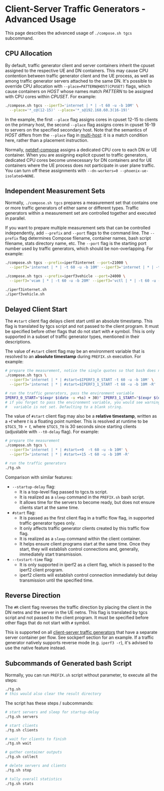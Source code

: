 # Client-Server Traffic Generators - Advanced Usage

This page describes the advanced usage of `./compose.sh tgcs` subcommand.

## CPU Allocation

By default, traffic generator client and server containers inherit the cpuset assigned to the respective UE and DN containers.
This may cause CPU contention between traffic generator client and the UE process, as well as among traffic generator servers attached to the same DN.
It's possible to override CPU allocation with `--place=PATTERN@HOST(CPUSET)` flags, which cause containers on *HOST* whose names match *PATTERN* to be assigned with CPU cores within *CPUSET*.
For example:

```bash
./compose.sh tgcs --iperf3='internet | * | -t 60 -u -b 10M' \
  --place='*_c@(12-15)' --place='*_s@192.168.60.3(16-19)'
```

In the example, the first `--place` flag assigns cores in cpuset 12-15 to clients on the primary host, the second `--place` flag assigns cores in cpuset 16-19 to servers on the specified secondary host.
Note that the semantics of *HOST* differs from the `--place` flag in [multi-host](multi-host.md): it is a match condition here, rather than a placement instruction.

Normally, [netdef-compose](../netdef-compose/README.md) assigns a dedicated CPU core to each DN or UE container.
When you are assigning explicit cpuset to traffic generators, dedicated CPU cores become unnecessary for DN containers and for UE containers where the UE process does not participate in user plane traffic.
You can turn off these assignments with `--dn-workers=0 --phoenix-ue-isolated=NONE`.

## Independent Measurement Sets

Normally, `./compose.sh tgcs` prepares a measurement set that contains one or more traffic generators of either same or different types.
Traffic generators within a measurement set are controlled together and executed in parallel.

If you want to prepare multiple measurement sets that can be controlled independently, add `--prefix` and `--port` flags to the command line.
The `--prefix` flag determines Compose filename, container names, bash script filename, stats directory name, etc.
The `--port` flag is the starting port number used by traffic generators, which should be non-overlapping.
For example:

```bash
./compose.sh tgcs --prefix=iperf3internet --port=21000 \
  --iperf3='internet | * | -t 60 -u -b 10M' --iperf3='internet | * | -t 60 -u -b 50M -R'

./compose.sh tgcs --prefix=iperf3vehicle --port=24000 \
  --iperf3='vcam | * | -t 60 -u -b 20M' --iperf3='vctl | * | -t 60 -u -b 1M -R'

./iperf3internet.sh
./iperf3vehicle.sh
```

## Delayed Client Start

The `#start` client flag delays client start until an absolute timestamp.
This flag is translated by tgcs script and not passed to the client program.
It must be specified before other flags that do not start with `#` symbol.
This is only supported in a subset of traffic generator types, mentioned in their descriptions.

The value of `#start` client flag may be an environment variable that is resolved to an **absolute timestamp** during `PREFIX.sh` execution.
For example:

```bash
# prepare the measurement, notice the single quotes so that bash does not expand the variable
./compose.sh tgcs \
  --iperf3='internet | * | #start=$IPERF3_0_START -t 60 -u -b 10M' \
  --iperf3='internet | * | #start=$IPERF3_1_START -t 60 -u -b 10M -R'

# run the traffic generators, pass the environment variable
IPERF3_0_START="$(expr $(date -u +%s) + 30)" IPERF3_1_START="$(expr $(date -u +%s) + 45)" ./tg.sh
# if you forget to pass the environment variable, you would see warning:
#   variable is not set. Defaulting to a blank string.
```

The value of `#start` client flag may also be a **relative timestamp**, written as a `+`*t* where *t* is a floating point number.
This is resolved at runtime to be `$TGCS_T0 + `*t*, where `$TGCS_T0` is 30 seconds since starting clients (adjustable with `--t0-delay` flag).
For example:

```bash
# prepare the measurement
./compose.sh tgcs \
  --iperf3='internet | * | #start=+0  -t 60 -u -b 10M' \
  --iperf3='internet | * | #start=+15 -t 60 -u -b 10M -R'

# run the traffic generators
./tg.sh
```

Comparison with similar features:

* `--startup-delay` flag:
  * It is a top-level flag passed to tgcs.ts script.
  * It is realized as a `sleep` command in the `PREFIX.sh` bash script.
  * It allows time for the servers to become ready, but does not ensure clients start at the same time.
* `#start` flag:
  * It is passed as the first client flag in a traffic flow flag, in supported traffic generator types only.
  * It only affects traffic generator clients created by this traffic flow flag.
  * It is realized as a `sleep` command within the client container.
  * It helps ensure client programs start at the same time.
    Once they start, they will establish control connections and, generally, immediately start transmission.
* `--txstart-time` flag:
  * It is only supported in iperf2 as a client flag, which is passed to the iperf2 client program.
  * iperf2 clients will establish control connection immediately but delay transmission until the specified time.

## Reverse Direction

The `#R` client flag reverses the traffic direction by placing the client in the DN netns and the server in the UE netns.
This flag is translated by tgcs script and not passed to the client program.
It must be specified before other flags that do not start with `#` symbol.

This is supported on all [client-server traffic generators](tgcs.md) that have a separate server container per flow.
See sockperf section for an example.
If a traffic generator natively supports reverse mode (e.g. `iperf3 -r`), it's advised to use the native feature instead.

## Subcommands of Generated bash Script

Normally, you can run `PREFIX.sh` script without parameter, to execute all the steps:

```bash
./tg.sh
# this would also clear the result directory
```

The script has these steps / subcommands:

```bash
# start servers and sleep for startup-delay
./tg.sh servers

# start clients
./tg.sh clients

# wait for clients to finish
./tg.sh wait

# gather container outputs
./tg.sh collect

# delete servers and clients
./tg.sh stop

# tally overall statistics
./tg.sh stats
```
